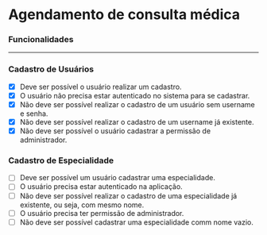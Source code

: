 # Agendamento de consulta médica

### **Funcionalidades**

---

### **Cadastro de Usuários**

- [X] Deve ser possível o usuário realizar um cadastro.
- [X] O usuário não precisa estar autenticado no sistema para se cadastrar.
- [X] Não deve ser possível realizar o cadastro de um usuário sem username e senha.
- [X] Não deve ser possível realizar o cadastro de um username já existente.
- [X] Não deve ser possível o usuário cadastrar a permissão de administrador.

### **Cadastro de Especialidade**
- [ ] Deve ser possível um usuário cadastrar uma especialidade.
- [ ] O usuário precisa estar autenticado na aplicação.
- [ ] Não deve ser possível realizar o cadastro de uma especialidade já existente, ou seja, com mesmo nome.
- [ ] O usuário precisa ter permissão de administrador.
- [ ] Não deve ser possível cadastrar uma especialidade comm nome vazio.